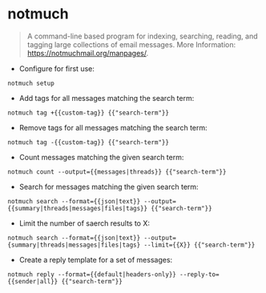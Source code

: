 # notmuch

> A command-line based program for indexing, searching, reading, and tagging large collections of email messages.
> More Information: <https://notmuchmail.org/manpages/>.

- Configure for first use:

`notmuch setup`

- Add tags for all messages matching the search term:

`notmuch tag +{{custom-tag}} {{"search-term"}}`

- Remove tags for all messages matching the search term:

`notmuch tag -{{custom-tag}} {{"search-term"}}`

- Count messages matching the given search term:

`notmuch count --output={{messages|threads}} {{"search-term"}}`

- Search for messages matching the given search term:

`notmuch search --format={{json|text}} --output={{summary|threads|messages|files|tags}} {{"search-term"}}`

- Limit the number of saerch results to X:

`notmuch search --format={{json|text}} --output={summary|threads|messages|files|tags} --limit={{X}} {{"search-term"}}`

- Create a reply template for a set of messages:

`notmuch reply --format={{default|headers-only}} --reply-to={{sender|all}} {{"search-term"}}`
